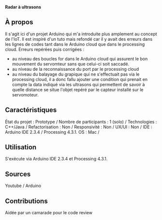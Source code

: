 **Radar à ultrasons**

## À propos
Il s'agit ici d'un projet Arduino qui m'a introduite plus amplement au concept de l'IoT. Il est inspiré d'un tuto mais refondé car il y avait des erreurs dans les lignes de codes tant dans le Arduino cloud que
dans le processing cloud. 
Erreurs repérées puis corrigées :
- au niveau des boucles for dans le Arduino cloud qui assurent le bon mouvement du servomteur sans que celui-ci soit saccadé.
- au niveau de la reconnaissance du port par le processing cloud 
- au niveau du balayage du grapique qui ne s'effectuait pas via le processing cloud, il a donc fallu ajouter une condition qui prenait en compte la data indiqué via les ultrasons qui permettent de savoir à quelle distance se situe l'objet repéré par le capteur installé sur le servomoteur.

## Caractéristiques
État du projet : Prototype /
Nombre de participants : 1 (solo) /
Technologies : C++/Java / 
Refactorisation : Non /
Responsivité : Non /
UX/UI : Non /
IDE : Arduino IDE 2.3.4 / Processing 4.3.1.
OS : Mac /

## Utilisation
S'exécute via Arduino IDE 2.3.4 et Processing 4.3.1.

## Sources
Youtube / Arduino 

## Contributions
Aidée par un camarade pour le code review
